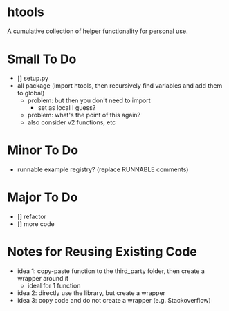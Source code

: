 # htools
 A cumulative collection of helper functionality for personal use.

# Small To Do

- [] setup.py
- all package (import htools, then recursively find variables and add them to global)
  - problem: but then you don't need to import
    - set as local I guess?
  - problem: what's the point of this again?
  - also consider v2 functions, etc

# Minor To Do

- runnable example registry? (replace RUNNABLE comments)

# Major To Do

- [] refactor 
- [] more code

# Notes for Reusing Existing Code

- idea 1: copy-paste function to the third_party folder, then create a wrapper around it
  - ideal for 1 function
- idea 2: directly use the library, but create a wrapper
- idea 3: copy code and do not create a wrapper (e.g. Stackoverflow)